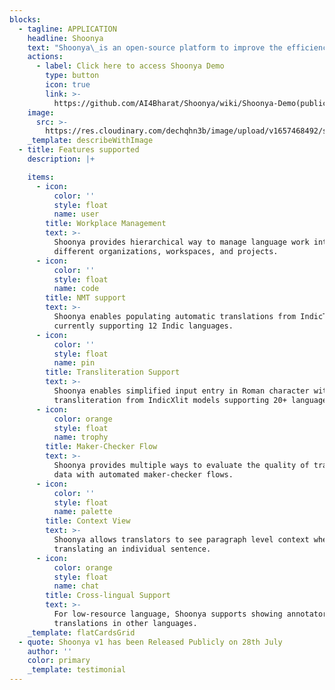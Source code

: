```yaml
---
blocks:
  - tagline: APPLICATION
    headline: Shoonya
    text: "Shoonya\_is an open-source platform to improve the efficiency of language work in Indian languages with AI tools and custom-built UI interfaces and features. This is a key requirement to create larger datasets for training AI models such as neural machine translation for a large number of Indian languages. \_\n\nShoonya has been envisaged as supporting various types of language work including translation, text validation, speech transcription, optical character recognition and so on. The current focus of Shoonya is on translation.&#x20;\n"
    actions:
      - label: Click here to access Shoonya Demo
        type: button
        icon: true
        link: >-
          https://github.com/AI4Bharat/Shoonya/wiki/Shoonya-Demo(public)-Instance
    image:
      src: >-
        https://res.cloudinary.com/dechqhn3b/image/upload/v1657468492/shoonya_mnzhwq.png
    _template: describeWithImage
  - title: Features supported
    description: |+

    items:
      - icon:
          color: ''
          style: float
          name: user
        title: Workplace Management
        text: >-
          Shoonya provides hierarchical way to manage language work into
          different organizations, workspaces, and projects. 
      - icon:
          color: ''
          style: float
          name: code
        title: NMT support
        text: >-
          Shoonya enables populating automatic translations from IndicTrans
          currently supporting 12 Indic languages. 
      - icon:
          color: ''
          style: float
          name: pin
        title: Transliteration Support
        text: >-
          Shoonya enables simplified input entry in Roman character with
          transliteration from IndicXlit models supporting 20+ languages.  
      - icon:
          color: orange
          style: float
          name: trophy
        title: Maker-Checker Flow
        text: >-
          Shoonya provides multiple ways to evaluate the quality of translated
          data with automated maker-checker flows.
      - icon:
          color: ''
          style: float
          name: palette
        title: Context View
        text: >-
          Shoonya allows translators to see paragraph level context when
          translating an individual sentence. 
      - icon:
          color: orange
          style: float
          name: chat
        title: Cross-lingual Support
        text: >-
          For low-resource language, Shoonya supports showing annotators
          translations in other languages.
    _template: flatCardsGrid
  - quote: Shoonya v1 has been Released Publicly on 28th July
    author: ''
    color: primary
    _template: testimonial
---
```


